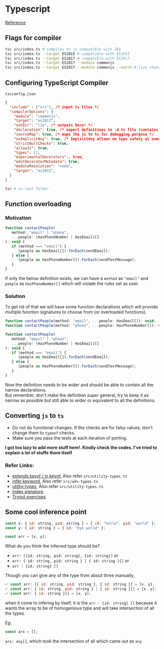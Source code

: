 # Typescript

[Reference](https://frontendmasters.com/courses/typescript-v2/introduction/)

## Flags for compiler

```bash
tsc src/index.ts # compiles to js compatible with IE6
tsc src/index.ts --target ES2015 # compatible with ES2015
tsc src/index.ts --target ES2017 # compatible with ES2017
tsc src/index.ts --target ES2017 --module commonjs
tsc src/index.ts --target ES2017 --module commonjs --watch # live changes
```

## Configuring TypeScript Compiler

`tscconfig.json`

```json
{
  "include" : ["src"], /* input ts files */
  "compilerOptions": {
    "module": "commonjs",
    "target": "es2017",
    "outDir": "lib", /* outputs here! */
    "declaration": true, /* export definitions in .d.ts file (contains type info) */
    "sourceMap": true, /* maps the js to ts for debugging purpose */
    "noImplicitAny": true, /* ImplicitAny allows no type safety at some places */
    "strictNullChecks": true,
    "allowJs": true,
    "types": [],
    "experimentalDecorators":, true,
    "emitDecoratorMetadata": true,
    "moduleResolution": "node",
    "target": "es2015",
  }
}
```

```bash
tsc # in root folder
```

## Function overloading

### Motivation

```js
function contactPeople(
   method: "email" | "phone",
   ...people: (HasPhoneNumber | HasEmail)[]
): void {
   if (method === "email") {
      (people as HasEmail[]).forEach(sendEmail);
   } else {
      (people as HasPhoneNumber[]).forEach(sendTextMessage);
   }
}
```

If only the below definition exists, we can have a `method` as `"email"` and `people` as `HasPhoneNumber[]` which will violate the rules set as user.

### Solution

To get rid of that we will have some function declarations which will
provide multiple function signatures to choose from (or overloaded functions).

```js
function contactPeople(method: "email", ...people: HasEmail[]): void;
function contactPeople(method: "phone", ...people: HasPhoneNumber[]): void;

function contactPeople(
   method: "email" | "phone",
   ...people: (HasPhoneNumber | HasEmail)[]
): void {
   if (method === "email") {
      (people as HasEmail[]).forEach(sendEmail);
   } else {
      (people as HasPhoneNumber[]).forEach(sendTextMessage);
   }
}
```

Now the definition needs to be wider and should be able to contain all the
narrow declarations. \
But remember, don't make the definition super general, try to keep it as
narrow as possible but still able to wider or equivalent to all the definitions.

## Converting `js` to `ts`

- Do not do functional changes. If the checks are for falsy values, don't change them to `typeof` checks.
- Make sure you pass the tests at each iteration of porting.

**I got too lazy to add more stuff here!. Kindly check the codes. I've tried to explain a lot of stuffs there itself**

### Refer Links:

- [extends keyof / in keyof](https://stackoverflow.com/a/57338105), Also refer `src/utility-types.ts`
- [infer keyword](https://stackoverflow.com/a/60067851), Also refer `src/adv-types.ts`
- [utility-types](https://www.typescriptlang.org/docs/handbook/utility-types.html), Also refer `src/utility-types.ts`
- [index signature](https://basarat.gitbook.io/typescript/type-system/index-signatures#declaring-an-index-signature)
- [Tryout exercises](https://exercism.io/my/tracks/typescript)

## Some cool inference point

```js
const x: { id: string, pid: string } = { id: "hello", pid: "world" };
const y: { id: string } = { id: "bye_world" };

const arr = [x, y];
```

What do you think the inferred type should be?

- `arr: [{id: string, pid: string}, {id: string}]`
  or
- `arr: { id: string, pid: string } | { id: string }[]`
  or
- `arr : {id: string} []`

Though you can give any of the type from about three manually,

```js
✅ const arr: [{ id: string, pid: string }, { id: string }] = [x, y];
✅ const arr: { id: string, pid: string } | { id: string }[] = [x, y];
✅ const arr: { id: string }[] = [x, y];
```

when it come to infering by itself, it is the `arr : {id: string} []`
because it wants the array to be of homogenious type and
will take intersection of all the types.

Eg.

```js
const arx = [];
```

`arx: any[]`, which took the intersection of all which came out as `any`
